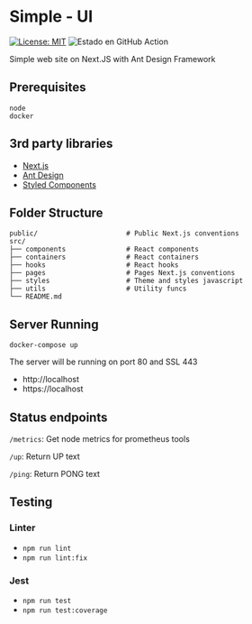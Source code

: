 # Simple - UI
[![License: MIT](https://img.shields.io/badge/License-MIT-yellow.svg)](https://opensource.org/licenses/MIT)
![Estado en GitHub Action](https://github.com/psbarrales/simple-ui/actions/workflows/ui.yml/badge.svg)

Simple web site on Next.JS with Ant Design Framework
## Prerequisites
```
node
docker
```

## 3rd party libraries
* [Next.js](https://nextjs.org/)
* [Ant Design](https://ant.design/)
* [Styled Components](https://styled-components.com/)
## Folder Structure

    public/                      # Public Next.js conventions
    src/
    ├── components               # React components
    ├── containers               # React containers
    ├── hooks                    # React hooks
    ├── pages                    # Pages Next.js conventions
    ├── styles                   # Theme and styles javascript
    ├── utils                    # Utility funcs
    └── README.md

## Server Running
```
docker-compose up
```
The server will be running on port 80 and SSL 443
* http://localhost
* https://localhost

## Status endpoints
`/metrics`: Get node metrics for prometheus tools

`/up`: Return UP text

`/ping`: Return PONG text

## Testing
### Linter
* `npm run lint`
* `npm run lint:fix`
### Jest
* `npm run test`
* `npm run test:coverage`
